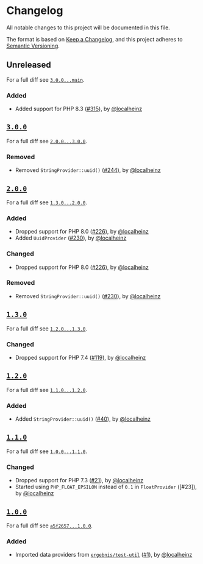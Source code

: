 # Changelog

All notable changes to this project will be documented in this file.

The format is based on [Keep a Changelog](https://keepachangelog.com/en/1.0.0/), and this project adheres to [Semantic Versioning](https://semver.org/spec/v2.0.0.html).

## Unreleased

For a full diff see [`3.0.0...main`][3.0.0...main].

### Added

- Added support for PHP 8.3 ([#315]), by [@localheinz]

## [`3.0.0`][3.0.0]

For a full diff see [`2.0.0...3.0.0`][2.0.0...3.0.0].

### Removed

- Removed `StringProvider::uuid()` ([#244]), by [@localheinz]

## [`2.0.0`][2.0.0]

For a full diff see [`1.3.0...2.0.0`][1.3.0...2.0.0].

### Added

- Dropped support for PHP 8.0 ([#226]), by [@localheinz]
- Added `UuidProvider` ([#230]), by [@localheinz]

### Changed

- Dropped support for PHP 8.0 ([#226]), by [@localheinz]

### Removed

- Removed `StringProvider::uuid()` ([#230]), by [@localheinz]

## [`1.3.0`][1.3.0]

For a full diff see [`1.2.0...1.3.0`][1.2.0...1.3.0].

### Changed

- Dropped support for PHP 7.4 ([#119]), by [@localheinz]

## [`1.2.0`][1.2.0]

For a full diff see [`1.1.0...1.2.0`][1.1.0...1.2.0].

### Added

- Added `StringProvider::uuid()` ([#40]), by [@localheinz]

## [`1.1.0`][1.1.0]

For a full diff see [`1.0.0...1.1.0`][1.0.0...1.1.0].

### Changed

- Dropped support for PHP 7.3 ([#21]), by [@localheinz]
- Started using `PHP_FLOAT_EPSILON` instead of `0.1` in `FloatProvider` ([#23]), by [@localheinz]

## [`1.0.0`][1.0.0]

For a full diff see [`a5f2657...1.0.0`][a5f2657...1.0.0].

### Added

- Imported data providers from [`ergebnis/test-util`](https://github.com/ergebnis/test-util) ([#1]), by [@localheinz]

[1.0.0]: https://github.com/ergebnis/data-provider/releases/tag/1.0.0
[1.1.0]: https://github.com/ergebnis/data-provider/releases/tag/1.1.0
[1.2.0]: https://github.com/ergebnis/data-provider/releases/tag/1.2.0
[1.3.0]: https://github.com/ergebnis/data-provider/releases/tag/1.3.0
[2.0.0]: https://github.com/ergebnis/data-provider/releases/tag/2.0.0
[3.0.0]: https://github.com/ergebnis/data-provider/releases/tag/3.0.0

[a5f2657...1.0.0]: https://github.com/ergebnis/data-provider/compare/a5f2657...1.0.0
[1.0.0...1.1.0]: https://github.com/ergebnis/data-provider/compare/1.0.0...1.1.0
[1.1.0...1.2.0]: https://github.com/ergebnis/data-provider/compare/1.1.0...1.2.0
[1.2.0...1.3.0]: https://github.com/ergebnis/data-provider/compare/1.2.0...1.3.0
[1.3.0...2.0.0]: https://github.com/ergebnis/data-provider/compare/1.3.0...2.0.0
[2.0.0...3.0.0]: https://github.com/ergebnis/data-provider/compare/2.0.0...3.0.0
[3.0.0...main]: https://github.com/ergebnis/data-provider/compare/3.0.0...main

[#1]: https://github.com/ergebnis/data-provider/pull/1
[#21]: https://github.com/ergebnis/data-provider/pull/21
[#40]: https://github.com/ergebnis/data-provider/pull/40
[#119]: https://github.com/ergebnis/data-provider/pull/119
[#226]: https://github.com/ergebnis/data-provider/pull/226
[#230]: https://github.com/ergebnis/data-provider/pull/230
[#244]: https://github.com/ergebnis/data-provider/pull/244
[#315]: https://github.com/ergebnis/data-provider/pull/315

[@localheinz]: https://github.com/localheinz
